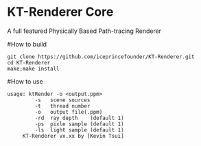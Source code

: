 # KT-Renderer Core

A full featured Physically Based Path-tracing Renderer


#How to build

```
git clone https://github.com/iceprincefounder/KT-Renderer.git
cd KT-Renderer
make;make install
```

#How to use

```
usage: ktRender -o <output.ppm>
         -s   scene sources 
         -t   thread number 
         -o   output file(.ppm) 
         -rd  ray depth    (default 1) 
         -ps  pixle sample (default 1) 
         -ls  light sample (default 1) 
     KT-Renderer vx.xx by [Kevin Tsui]
```